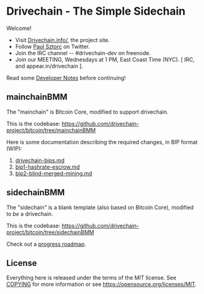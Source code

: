 Drivechain - The Simple Sidechain 
===================================

Welcome!

* Visit [Drivechain.info/](http://www.drivechain.info/), the project site.
* Follow [Paul Sztorc](https://twitter.com/Truthcoin) on Twitter.
* Join the IRC channel -- #drivechain-dev on freenode.
* Join our MEETING, Wednesdays at 1 PM, East Coast Time (NYC). [ IRC, and appear.in/drivechain ].


Read some [Developer Notes](https://github.com/drivechain-project/docs/blob/master/DeveloperNotes.md) before continuing!


mainchainBMM
--------------

The "mainchain" is Bitcoin Core, modified to support drivechain.

This is the codebase: https://github.com/drivechain-project/bitcoin/tree/mainchainBMM

Here is some documentation describing the required changes, in BIP format (WIP):

1. [drivechain-bips.md](https://github.com/drivechain-project/docs/blob/master/drivechain-bips.md)
2. [bip1-hashrate-escrow.md](https://github.com/drivechain-project/docs/blob/master/bip1-hashrate-escrow.md)
3. [bip2-blind-merged-mining.md](https://github.com/drivechain-project/docs/blob/master/bip2-blind-merged-mining.md)



sidechainBMM
--------------

The "sidechain" is a blank template (also based on Bitcoin Core), modified to *be* a drivechain.

This is the codebase: https://github.com/drivechain-project/bitcoin/tree/sidechainBMM

Check out a [progress roadmap](https://github.com/drivechain-project/docs/blob/master/roadmap.md).



License
-------

Everything here is released under the terms of the MIT license. See [COPYING](COPYING) for more
information or see https://opensource.org/licenses/MIT.
